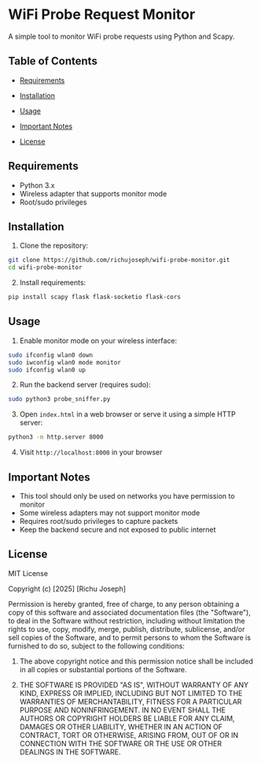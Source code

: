 # WiFi Probe Request Monitor

A simple tool to monitor WiFi probe requests using Python and Scapy.

## Table of Contents

- [Requirements](#requirements)

- [Installation](#installation)

- [Usage](#usage)

- [Important Notes](#important-notes)

- [License](#license)


## Requirements

- Python 3.x
- Wireless adapter that supports monitor mode
- Root/sudo privileges

## Installation

1. Clone the repository:
```bash
git clone https://github.com/richujoseph/wifi-probe-monitor.git
cd wifi-probe-monitor
```

2. Install requirements:
```bash
pip install scapy flask flask-socketio flask-cors
```

## Usage

1. Enable monitor mode on your wireless interface:
```bash
sudo ifconfig wlan0 down
sudo iwconfig wlan0 mode monitor
sudo ifconfig wlan0 up
```

2. Run the backend server (requires sudo):
```bash
sudo python3 probe_sniffer.py
```

3. Open `index.html` in a web browser or serve it using a simple HTTP server:
```bash
python3 -m http.server 8000
```

4. Visit `http://localhost:8000` in your browser

## Important Notes

- This tool should only be used on networks you have permission to monitor
- Some wireless adapters may not support monitor mode
- Requires root/sudo privileges to capture packets
- Keep the backend secure and not exposed to public internet

## License

MIT License

Copyright (c) [2025] [Richu Joseph]

Permission is hereby granted, free of charge, to any person obtaining a copy
of this software and associated documentation files (the "Software"), to deal
in the Software without restriction, including without limitation the rights
to use, copy, modify, merge, publish, distribute, sublicense, and/or sell
copies of the Software, and to permit persons to whom the Software is
furnished to do so, subject to the following conditions:

1. The above copyright notice and this permission notice shall be included in
   all copies or substantial portions of the Software.

2. THE SOFTWARE IS PROVIDED "AS IS", WITHOUT WARRANTY OF ANY KIND, EXPRESS OR
   IMPLIED, INCLUDING BUT NOT LIMITED TO THE WARRANTIES OF MERCHANTABILITY,
   FITNESS FOR A PARTICULAR PURPOSE AND NONINFRINGEMENT. IN NO EVENT SHALL THE
   AUTHORS OR COPYRIGHT HOLDERS BE LIABLE FOR ANY CLAIM, DAMAGES OR OTHER
   LIABILITY, WHETHER IN AN ACTION OF CONTRACT, TORT OR OTHERWISE, ARISING FROM,
   OUT OF OR IN CONNECTION WITH THE SOFTWARE OR THE USE OR OTHER DEALINGS IN THE
   SOFTWARE.
